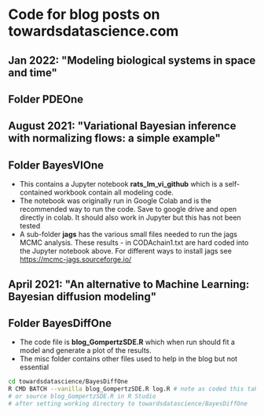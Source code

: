 # Code for blog posts on towardsdatascience.com

## Jan 2022: "Modeling biological systems in space and time"
## Folder **PDEOne**
 

## August 2021: "Variational Bayesian inference with normalizing flows: a simple example"
## Folder **BayesVIOne**
- This contains a Jupyter notebook **rats_lm_vi_github** which is a self-contained workbook contain all modeling code. 
- The notebook was originally run in Google Colab and is the recommended way to run the code. Save to google drive and open directly in colab. It should also work in Jupyter but this has not been tested
- A sub-folder **jags** has the various small files needed to run the jags MCMC analysis. These results - in CODAchain1.txt are hard coded into the Jupyter notebook above. For different ways to install jags see https://mcmc-jags.sourceforge.io/  



## April 2021: "An alternative to Machine Learning: Bayesian diffusion modeling"
## Folder **BayesDiffOne**
- The code file is **blog_GompertzSDE.R** which when run should fit a model and generate a plot of the results.  
- The misc folder contains other files used to help in the blog but not essential

```bash
cd towardsdatascience/BayesDiffOne
R CMD BATCH --vanilla blog_GompertzSDE.R log.R # note as coded this takes ~ 1hr over 8 cpus
# or source blog_GompertzSDE.R in R Studio 
# after setting working directory to towardsdatascience/BayesDiffOne
```
